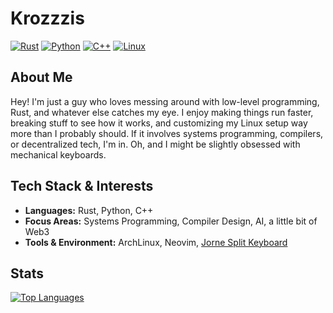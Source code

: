 # Krozzzis

[![Rust](https://img.shields.io/badge/Rust-000000?style=for-the-badge&logo=rust&logoColor=white)](https://www.rust-lang.org/)
[![Python](https://img.shields.io/badge/Python-3776AB?style=for-the-badge&logo=python&logoColor=white)](https://www.python.org/)
[![C++](https://img.shields.io/badge/C++-00599C?style=for-the-badge&logo=c%2B%2B&logoColor=white)](https://isocpp.org/)
[![Linux](https://img.shields.io/badge/Linux-FCC624?style=for-the-badge&logo=linux&logoColor=black)](https://www.linux.org/)

## About Me

Hey! I'm just a guy who loves messing around with low-level programming, Rust, and whatever else catches my eye. I enjoy making things run faster, breaking stuff to see how it works, and customizing my Linux setup way more than I probably should. If it involves systems programming, compilers, or decentralized tech, I'm in. Oh, and I might be slightly obsessed with mechanical keyboards.

## Tech Stack & Interests

- **Languages:** Rust, Python, C++
- **Focus Areas:** Systems Programming, Compiler Design, AI, a little bit of Web3
- **Tools & Environment:** ArchLinux, Neovim, [Jorne Split Keyboard](https://github.com/joric/jorne)

## Stats

[![Top Languages](https://github-readme-stats.vercel.app/api/top-langs/?username=krozzzis&hide=html&theme=github_dark&layout=compact)](https://github.com/anuraghazra/github-readme-stats)
